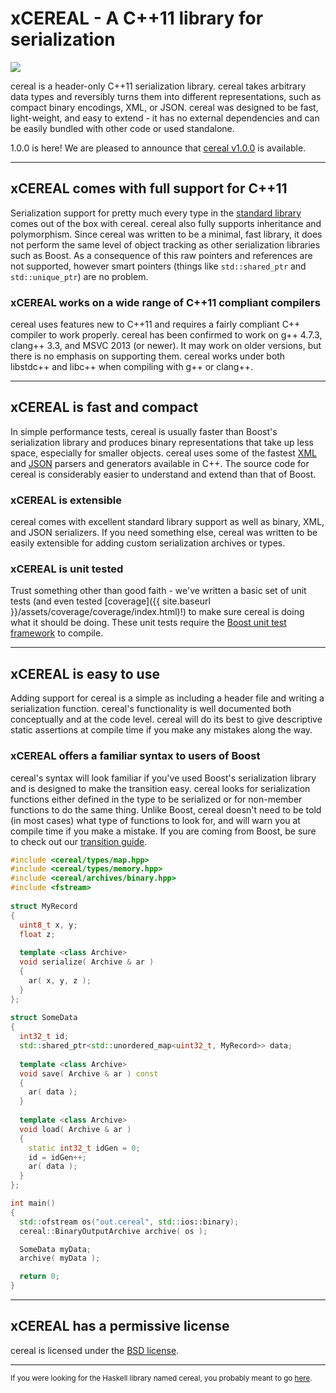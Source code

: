 
xCEREAL - A C++11 library for serialization
==========================================

<img class="media-object pull-right" src="{{ site.baseurl }}/assets/img/cerealboxside.png"></img>

cereal is a header-only C++11 serialization library.  cereal takes arbitrary
data types and reversibly turns them into different representations, such as
compact binary encodings, XML, or JSON.  cereal was designed to be fast,
light-weight, and easy to extend - it has no external dependencies and can be
easily bundled with other code or used standalone.

<span class="label label-inverse">1.0.0 is here!</span>
We are pleased to announce that [cereal v1.0.0](https://github.com/USCiLab/cereal/releases/tag/v1.0.0) is available.

---

## xCEREAL comes with full support for C++11

Serialization support for pretty much every type in the [standard library](http://en.cppreference.com/w/) comes out of the box with cereal.  cereal also fully supports inheritance and polymorphism.  Since cereal was written to be a minimal, fast library, it does not perform the same level of object tracking as other serialization libraries such as Boost.  As a consequence of this raw pointers and references are not supported, however smart pointers (things like `std::shared_ptr` and `std::unique_ptr`) are no problem.

### xCEREAL works on a wide range of C++11 compliant compilers

cereal uses features new to C++11 and requires a fairly compliant C++ compiler to work properly.  cereal has been confirmed to work on g++ 4.7.3, clang++ 3.3, and MSVC 2013 (or newer).  It may work on older versions, but there is no emphasis on supporting them.  cereal works under both libstdc++ and libc++ when compiling with g++ or clang++.

---

## xCEREAL is fast and compact

In simple performance tests, cereal is usually faster than Boost's serialization library and produces binary representations that take up less space, especially for smaller objects.  cereal uses some of the fastest [XML](http://rapidxml.sourceforge.net/) and [JSON](https://code.google.com/p/rapidjson/) parsers and generators available in C++.  The source code for cereal is considerably easier to understand and extend than that of Boost.

### xCEREAL is extensible

cereal comes with excellent standard library support as well as binary, XML, and JSON serializers.  If you need something else, cereal was written to be easily extensible for adding custom serialization archives or types.

### xCEREAL is unit tested

Trust something other than good faith - we've written a basic set of unit tests (and even tested [coverage]({{ site.baseurl }}/assets/coverage/coverage/index.html)!) to make sure cereal is doing what it should be doing.  These unit tests require the [Boost unit test framework](http://www.boost.org/doc/libs/1_53_0/libs/test/doc/html/utf.html) to compile.

---

## xCEREAL is easy to use

Adding support for cereal is a simple as including a header file and writing a serialization function.  cereal's
functionality is well documented both conceptually and at the code level.  cereal will do its best to give descriptive static assertions at compile time if you
make any mistakes along the way.

### xCEREAL offers a familiar syntax to users of Boost

cereal's syntax will look familiar if you've used Boost's serialization library and is designed to make the transition easy.  cereal looks for serialization functions either defined in the type to be serialized or for non-member functions to do the same thing.  Unlike Boost, cereal doesn't need to be told (in most cases) what type of functions to look for, and will warn you at compile time if you make a mistake.  If you are coming from Boost, be sure to check out our [transition guide](transition_from_boost.html).

```cpp
#include <cereal/types/map.hpp>
#include <cereal/types/memory.hpp>
#include <cereal/archives/binary.hpp>
#include <fstream>
    
struct MyRecord
{
  uint8_t x, y;
  float z;
  
  template <class Archive>
  void serialize( Archive & ar )
  {
    ar( x, y, z );
  }
};
    
struct SomeData
{
  int32_t id;
  std::shared_ptr<std::unordered_map<uint32_t, MyRecord>> data;
  
  template <class Archive>
  void save( Archive & ar ) const
  {
    ar( data );
  }
      
  template <class Archive>
  void load( Archive & ar )
  {
    static int32_t idGen = 0;
    id = idGen++;
    ar( data );
  }
};

int main()
{
  std::ofstream os("out.cereal", std::ios::binary);
  cereal::BinaryOutputArchive archive( os );

  SomeData myData;
  archive( myData );

  return 0;
}
```    

---

## xCEREAL has a permissive license

cereal is licensed under the [BSD license](http://opensource.org/licenses/BSD-3-Clause).

---


<small>If you were looking for the Haskell library named cereal, you probably meant to go <a href="http://hackage.haskell.org/package/cereal-0.3.5.2">here</a>.</small>
